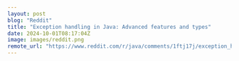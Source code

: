 ```yaml
---
layout: post
blog: "Reddit"
title: "Exception handling in Java: Advanced features and types"
date: 2024-10-01T08:17:04Z
image: images/reddit.png
remote_url: "https://www.reddit.com/r/java/comments/1ftj17j/exception_handling_in_java_advanced_features_and/"
---
```

